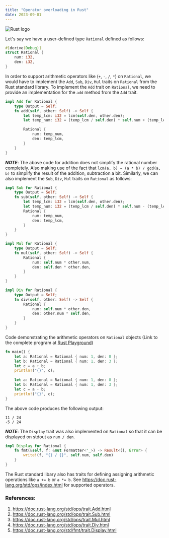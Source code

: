 ```yaml
---
title: "Operator overloading in Rust" 
date: 2023-09-01
---
```


![Rust logo](https://www.rust-lang.org/logos/rust-logo-32x32-blk.png)

Let's say we have a user-defined type `Rational` defined as follows:

```rust
#[derive(Debug)]
struct Rational {
    num: i32,
    den: i32,
}
```

In order to support arithmetic operators  like (`+`, `-`, `/`, `*`) on `Rational`, we would have to implement the `Add`, `Sub`, `Div`, `Mul` traits on `Rational` from the Rust standard library. To implement the `Add` trait
on `Rational`, we need to provide an implementation for the `add` method  from the `Add` trait.

```rust
impl Add for Rational {
    type Output = Self;
    fn add(self, other: Self) -> Self {
        let temp_lcm: i32 = lcm(self.den, other.den);
        let temp_num: i32 = (temp_lcm / self.den) * self.num + (temp_lcm / other.den) * other.num;

        Rational {
            num: temp_num,
            den: temp_lcm,
        }
    }
}
```
***NOTE***: The above code for addition does not simplify the rational number completely. Also making use of the fact that `lcm(a, b) = (a * b) / gcd(a, b)` to simplify the result of the addition, subtraction a bit.
Similarly, we can also implement the `Sub`, `Div`, `Mul` traits on `Rational` as follows:

```rust
impl Sub for Rational {
    type Output = Self;
    fn sub(self, other: Self) -> Self {
        let temp_lcm: i32 = lcm(self.den, other.den);
        let temp_num: i32 = (temp_lcm / self.den) * self.num - (temp_lcm / other.den) * other.num;
        Rational {
            num: temp_num,
            den: temp_lcm,
        }
    }
}

impl Mul for Rational {
    type Output = Self;
    fn mul(self, other: Self) -> Self {
        Rational {
            num: self.num * other.num,
            den: self.den * other.den,
        }
    }
}

impl Div for Rational {
    type Output = Self;
    fn div(self, other: Self) -> Self {
        Rational {
            num: self.num * other.den,
            den: other.num * self.den,
        }
    }
}
```

Code demonstrating the arithmetic operators on `Rational` objects (Link to the complete program at [Rust Playground](https://play.rust-lang.org/?version=stable&mode=debug&edition=2021&gist=aca714dd47077b232af31a3bfcac4be4))

```rust
fn main() {
    let a: Rational = Rational { num: 1, den: 8 };
    let b: Rational = Rational { num: 1, den: 3 };
    let c = a + b;
    println!("{}", c);
    
    let a: Rational = Rational { num: 1, den: 8 };
    let b: Rational = Rational { num: 1, den: 3 };
    let c = a - b;
    println!("{}", c);
}

```

The above code produces the following output:
```
11 / 24
-5 / 24
```
***NOTE***: The `Display` trait was also implemented on `Rational` so that it can be displayed on stdout as `num / den`.

```rust
impl Display for Rational {
    fn fmt(&self, f: &mut Formatter<'_>) -> Result<(), Error> {
        write!(f, "{} / {}", self.num, self.den)
    }
}
```
The Rust standard libary also has traits for defining assigning arithmetic operations like `a += b` or `a *= b`. See https://doc.rust-lang.org/std/ops/index.html for supported
operators.


### References:
1. https://doc.rust-lang.org/std/ops/trait.Add.html
2. https://doc.rust-lang.org/std/ops/trait.Sub.html
3. https://doc.rust-lang.org/std/ops/trait.Mul.html
4. https://doc.rust-lang.org/std/ops/trait.Div.html
5. https://doc.rust-lang.org/std/fmt/trait.Display.html
